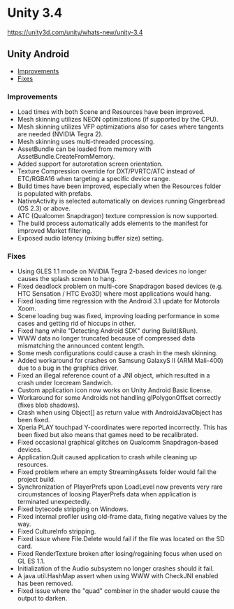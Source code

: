 # Unity 3.4

https://unity3d.com/unity/whats-new/unity-3.4

## Unity Android

- [Improvements](#improvements)
- [Fixes](#fixes)


### Improvements

*   Load times with both Scene and Resources have been improved.
*   Mesh skinning utilizes NEON optimizations (if supported by the CPU).
*   Mesh skinning utilizes VFP optimizations also for cases where tangents are needed (NVIDIA Tegra 2).
*   Mesh skinning uses multi-threaded processing.
*   AssetBundle can be loaded from memory with AssetBundle.CreateFromMemory.
*   Added support for autorotation screen orientation.
*   Texture Compression override for DXT/PVRTC/ATC instead of ETC/RGBA16 when targeting a specific device range.
*   Build times have been improved, especially when the Resources folder is populated with prefabs.
*   NativeActivity is selected automatically on devices running Gingerbread (OS 2.3) or above.
*   ATC (Qualcomm Snapdragon) texture compression is now supported.
*   The build process automatically adds elements to the manifest for improved Market filtering.
*   Exposed audio latency (mixing buffer size) setting.

### Fixes

*   Using GLES 1.1 mode on NVIDIA Tegra 2-based devices no longer causes the splash screen to hang.
*   Fixed deadlock problem on multi-core Snapdragon based devices (e.g. HTC Sensation / HTC Evo3D) where most applications would hang.
*   Fixed loading time regression with the Android 3.1 update for Motorola Xoom.
*   Scene loading bug was fixed, improving loading performance in some cases and getting rid of hiccups in other.
*   Fixed hang while "Detecting Android SDK" during Build(&Run).
*   WWW data no longer truncated because of compressed data mismatching the announced content length.
*   Some mesh configurations could cause a crash in the mesh skinning.
*   Added workaround for crashes on Samsung GalaxyS II (ARM Mali-400) due to a bug in the graphics driver.
*   Fixed an illegal reference count of a JNI object, which resulted in a crash under Icecream Sandwich.
*   Custom application icon now works on Unity Android Basic license.
*   Workaround for some Androids not handling glPolygonOffset correctly (fixes blob shadows).
*   Crash when using Object\[\] as return value with AndroidJavaObject has been fixed.
*   Xperia PLAY touchpad Y-coordinates were reported incorrectly. This has been fixed but also means that games need to be recalibrated.
*   Fixed occasional graphical glitches on Qualcomm Snapdragon-based devices.
*   Application.Quit caused application to crash while cleaning up resources.
*   Fixed problem where an empty StreamingAssets folder would fail the project build.
*   Synchronization of PlayerPrefs upon LoadLevel now prevents very rare circumstances of loosing PlayerPrefs data when application is terminated unexpectedly.
*   Fixed bytecode stripping on Windows.
*   Fixed internal profiler using old-frame data, fixing negative values by the way.
*   Fixed CultureInfo stripping.
*   Fixed issue where File.Delete would fail if the file was located on the SD card.
*   Fixed RenderTexture broken after losing/regaining focus when used on GL ES 1.1.
*   Initialization of the Audio subsystem no longer crashes should it fail.
*   A java.util.HashMap assert when using WWW with CheckJNI enabled has been removed.
*   Fixed issue where the "quad" combiner in the shader would cause the output to darken.